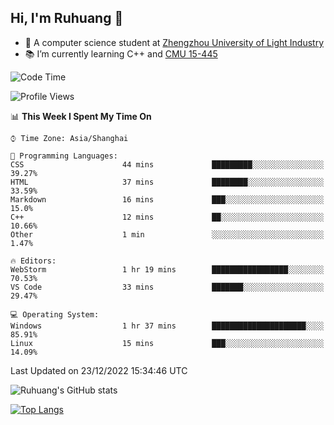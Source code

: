 ## Hi, I'm Ruhuang 👋

- :school: A computer science student at [Zhengzhou University of Light Industry](http://www.zzuli.edu.cn/)
- :books: I’m currently learning C++ and [CMU 15-445](https://15445.courses.cs.cmu.edu/fall2022/)

<!--START_SECTION:waka-->
![Code Time](http://img.shields.io/badge/Code%20Time-26%20hrs%201%20min-blue)

![Profile Views](http://img.shields.io/badge/Profile%20Views-1-blue)

📊 **This Week I Spent My Time On** 

```text
⌚︎ Time Zone: Asia/Shanghai

💬 Programming Languages: 
CSS                      44 mins             █████████░░░░░░░░░░░░░░░░   39.27% 
HTML                     37 mins             ████████░░░░░░░░░░░░░░░░░   33.59% 
Markdown                 16 mins             ███░░░░░░░░░░░░░░░░░░░░░░   15.0% 
C++                      12 mins             ██░░░░░░░░░░░░░░░░░░░░░░░   10.66% 
Other                    1 min               ░░░░░░░░░░░░░░░░░░░░░░░░░   1.47%

🔥 Editors: 
WebStorm                 1 hr 19 mins        █████████████████░░░░░░░░   70.53% 
VS Code                  33 mins             ███████░░░░░░░░░░░░░░░░░░   29.47%

💻 Operating System: 
Windows                  1 hr 37 mins        █████████████████████░░░░   85.91% 
Linux                    15 mins             ███░░░░░░░░░░░░░░░░░░░░░░   14.09%

```


 Last Updated on 23/12/2022 15:34:46 UTC
<!--END_SECTION:waka-->

![Ruhuang's GitHub stats](https://github-readme-stats.vercel.app/api?username=ruhuang2001&count_private=true&hide_title=true&show_icons=true&theme=vue)

[![Top Langs](https://github-readme-stats.vercel.app/api/top-langs/?username=ruhuang2001&layout=compact)](https://github.com/anuraghazra/github-readme-stats)
